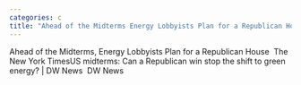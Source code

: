 ```yaml
---
categories: c
title: "Ahead of the Midterms Energy Lobbyists Plan for a Republican House  The New York Times"
---
```

Ahead of the Midterms, Energy Lobbyists Plan for a Republican House&nbsp;&nbsp;The New York TimesUS midterms: Can a Republican win stop the shift to green energy? | DW News&nbsp;&nbsp;DW News